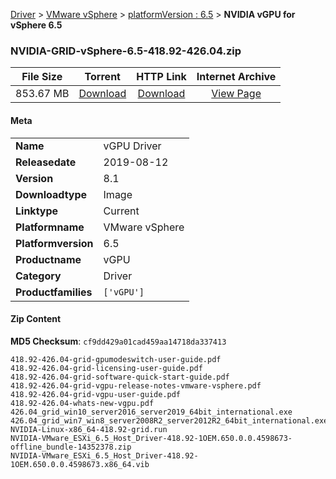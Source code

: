 
[Driver](/README.md)  >  [VMware vSphere](/index/Driver/VMware_vSphere.md)  >  [platformVersion : 6.5](/index/Driver/VMware_vSphere/6.5.md)  >  **NVIDIA vGPU for vSphere 6.5**


### NVIDIA-GRID-vSphere-6.5-418.92-426.04.zip

| **File Size** | **Torrent**  | **HTTP Link** | **Internet Archive** |
|:-------------:|:------------:|:-------------:|:--------------------:|
| 853.67 MB |  [Download](https://archive.org/download/nvgpu_NVIDIA-GRID-vSphere-6.5-418.92-426.04.zip_f3yucjnc/nvgpu_NVIDIA-GRID-vSphere-6.5-418.92-426.04.zip_f3yucjnc_archive.torrent)       | [Download](https://archive.org/compress/nvgpu_NVIDIA-GRID-vSphere-6.5-418.92-426.04.zip_f3yucjnc) | [View Page](https://archive.org/details/nvgpu_NVIDIA-GRID-vSphere-6.5-418.92-426.04.zip_f3yucjnc)       |

#### Meta

<table>
<tr><td><strong>Name</strong></td><td>vGPU Driver</td></tr>
<tr><td><strong>Releasedate</strong></td><td>2019-08-12</td></tr>
<tr><td><strong>Version</strong></td><td>8.1</td></tr>
<tr><td><strong>Downloadtype</strong></td><td>Image</td></tr>
<tr><td><strong>Linktype</strong></td><td>Current</td></tr>
<tr><td><strong>Platformname</strong></td><td>VMware vSphere</td></tr>
<tr><td><strong>Platformversion</strong></td><td>6.5</td></tr>
<tr><td><strong>Productname</strong></td><td>vGPU</td></tr>
<tr><td><strong>Category</strong></td><td>Driver</td></tr>
<tr><td><strong>Productfamilies</strong></td><td><code>['vGPU']</code></td></tr>
</table>

#### Zip Content

**MD5 Checksum**: `cf9dd429a01cad459aa14718da337413`

```text
418.92-426.04-grid-gpumodeswitch-user-guide.pdf
418.92-426.04-grid-licensing-user-guide.pdf
418.92-426.04-grid-software-quick-start-guide.pdf
418.92-426.04-grid-vgpu-release-notes-vmware-vsphere.pdf
418.92-426.04-grid-vgpu-user-guide.pdf
418.92-426.04-whats-new-vgpu.pdf
426.04_grid_win10_server2016_server2019_64bit_international.exe
426.04_grid_win7_win8_server2008R2_server2012R2_64bit_international.exe
NVIDIA-Linux-x86_64-418.92-grid.run
NVIDIA-VMware_ESXi_6.5_Host_Driver-418.92-1OEM.650.0.0.4598673-offline_bundle-14352378.zip
NVIDIA-VMware_ESXi_6.5_Host_Driver-418.92-1OEM.650.0.0.4598673.x86_64.vib
```